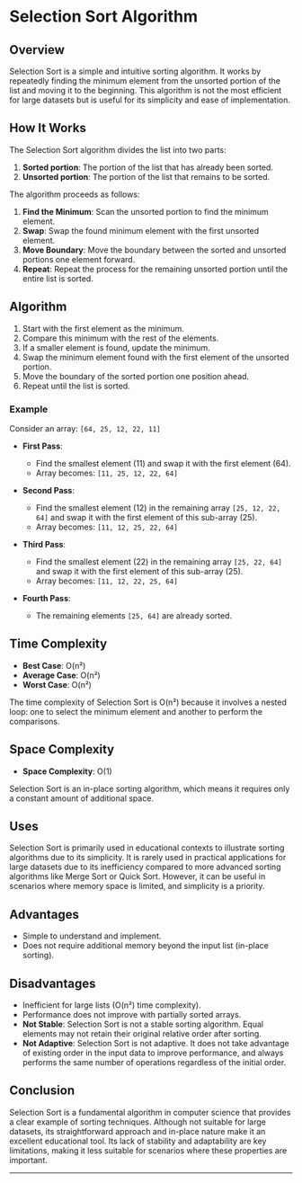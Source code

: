 # Selection Sort Algorithm

## Overview

Selection Sort is a simple and intuitive sorting algorithm. It works by repeatedly finding the minimum element from the unsorted portion of the list and moving it to the beginning. This algorithm is not the most efficient for large datasets but is useful for its simplicity and ease of implementation.

## How It Works

The Selection Sort algorithm divides the list into two parts:
1. **Sorted portion**: The portion of the list that has already been sorted.
2. **Unsorted portion**: The portion of the list that remains to be sorted.

The algorithm proceeds as follows:
1. **Find the Minimum**: Scan the unsorted portion to find the minimum element.
2. **Swap**: Swap the found minimum element with the first unsorted element.
3. **Move Boundary**: Move the boundary between the sorted and unsorted portions one element forward.
4. **Repeat**: Repeat the process for the remaining unsorted portion until the entire list is sorted.

## Algorithm

1. Start with the first element as the minimum.
2. Compare this minimum with the rest of the elements.
3. If a smaller element is found, update the minimum.
4. Swap the minimum element found with the first element of the unsorted portion.
5. Move the boundary of the sorted portion one position ahead.
6. Repeat until the list is sorted.

### Example

Consider an array: `[64, 25, 12, 22, 11]`

- **First Pass**:
  - Find the smallest element (11) and swap it with the first element (64).
  - Array becomes: `[11, 25, 12, 22, 64]`

- **Second Pass**:
  - Find the smallest element (12) in the remaining array `[25, 12, 22, 64]` and swap it with the first element of this sub-array (25).
  - Array becomes: `[11, 12, 25, 22, 64]`

- **Third Pass**:
  - Find the smallest element (22) in the remaining array `[25, 22, 64]` and swap it with the first element of this sub-array (25).
  - Array becomes: `[11, 12, 22, 25, 64]`

- **Fourth Pass**:
  - The remaining elements `[25, 64]` are already sorted.

## Time Complexity

- **Best Case**: O(n²)
- **Average Case**: O(n²)
- **Worst Case**: O(n²)

The time complexity of Selection Sort is O(n²) because it involves a nested loop: one to select the minimum element and another to perform the comparisons.

## Space Complexity

- **Space Complexity**: O(1)

Selection Sort is an in-place sorting algorithm, which means it requires only a constant amount of additional space.

## Uses

Selection Sort is primarily used in educational contexts to illustrate sorting algorithms due to its simplicity. It is rarely used in practical applications for large datasets due to its inefficiency compared to more advanced sorting algorithms like Merge Sort or Quick Sort. However, it can be useful in scenarios where memory space is limited, and simplicity is a priority.

## Advantages

- Simple to understand and implement.
- Does not require additional memory beyond the input list (in-place sorting).

## Disadvantages

- Inefficient for large lists (O(n²) time complexity).
- Performance does not improve with partially sorted arrays.
- **Not Stable**: Selection Sort is not a stable sorting algorithm. Equal elements may not retain their original relative order after sorting.
- **Not Adaptive**: Selection Sort is not adaptive. It does not take advantage of existing order in the input data to improve performance, and always performs the same number of operations regardless of the initial order.

## Conclusion

Selection Sort is a fundamental algorithm in computer science that provides a clear example of sorting techniques. Although not suitable for large datasets, its straightforward approach and in-place nature make it an excellent educational tool. Its lack of stability and adaptability are key limitations, making it less suitable for scenarios where these properties are important.

--- 
